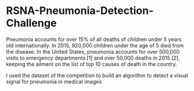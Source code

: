 # RSNA-Pneumonia-Detection-Challenge

Pneumonia accounts for over 15% of all deaths of children under 5 years old internationally. In 2015, 920,000 children under the age of 5 died from the disease. In the United States, pneumonia accounts for over 500,000 visits to emergency departments [1] and over 50,000 deaths in 2015 [2], keeping the ailment on the list of top 10 causes of death in the country.

I used the dataset of the competition to build an algorithm to detect a visual signal for pneumonia in medical images
